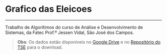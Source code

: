 # Grafico das Eleicoes
---
Trabalho de Algorítimos do curso de Análise e Desenvolvimento de Sistemas, da Fatec Prof.º Jessen Vidal, São José dos Campos.


> **Obs**: Os dados estão disponíveis no [Google Drive](https://drive.google.com/drive/folders/1l0VWbXVraiABgSfH__MjIB1YjpWqO6mL?usp=sharing) e no [Repositório do TSE](https://www.tse.jus.br/eleicoes/estatisticas/repositorio-de-dados-eleitorais-1) para o download.

